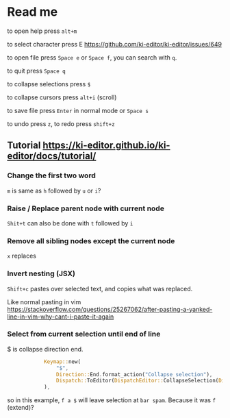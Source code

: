 # Read me

to open help press `alt+m`

to select character press E <https://github.com/ki-editor/ki-editor/issues/649>

to open file press `Space e` or `Space f`, you can search with `q`.

to quit press `Space q`

to collapse selections press `$`

to collapse cursors press `alt+i` (scroll)

to save file press `Enter` in normal mode or `Space s`

to undo press `z`, to redo press `shift+z`

## Tutorial <https://ki-editor.github.io/ki-editor/docs/tutorial/>

### Change the first two word

`m` is same as `h` followed by `u` or `i`?

### Raise / Replace parent node with current node

`Shit+t` can also be done with `t` followed by `i`

### Remove all sibling nodes except the current node

`x` replaces

### Invert nesting (JSX)

`Shift+c` pastes over selected text, and copies what was replaced.

Like normal pasting in vim <https://stackoverflow.com/questions/25267062/after-pasting-a-yanked-line-in-vim-why-cant-i-paste-it-again>

### Select from current selection until end of line

$ is collapse direction end.

```rust
            Keymap::new(
                "$",
                Direction::End.format_action("Collapse selection"),
                Dispatch::ToEditor(DispatchEditor::CollapseSelection(Direction::End)),
            ),
```

so in this example, `f a $` will leave selection at `bar spam`. Because it was `f` (extend)?

